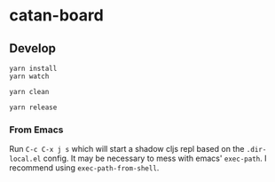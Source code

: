 # catan-board

## Develop

``` shell
yarn install
yarn watch
```

``` shell
yarn clean
```

``` shell
yarn release
```
### From Emacs

Run `C-c C-x j s` which will start a shadow cljs repl based on the `.dir-local.el` config. It may be necessary to mess with emacs' `exec-path`. I recommend using `exec-path-from-shell`.
